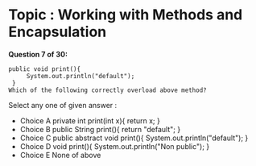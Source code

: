 Topic : Working with Methods and Encapsulation
==============================================
**Question 7 of 30:**
```
public void print(){
     System.out.println("default");
 } 
Which of the following correctly overload above method? 

```

Select any one of given answer :
- Choice A private int print(int x){ return x; }
- Choice B public String print(){ return "default"; }
- Choice C public abstract void print(){ System.out.println("default"); }
- Choice D void print(){ System.out.println("Non public"); }
- Choice E None of above

